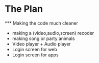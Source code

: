 # The Plan


*** Making the code much cleaner
* making a (video,audio,screen) recoder
* making song or party animals
* Video player + Audio player
* Login screen for web
* Login screen for apps